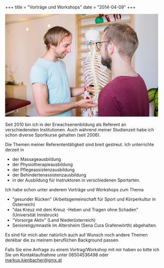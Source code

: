 +++
title = "Vorträge und Workshops"
date = "2014-04-09"
+++

<img src="/img/vortrargeundworkshops.webp" >


Seit 2010 bin ich in der Erwachsenenbildung als Referent an verschiedensten Institutionen. Auch während meiner Studienzeit habe ich schon diverse Sportkurse gehalten (seit 2006). 

Die Themen meiner Referententätigkeit sind breit gestreut. Ich unterrichte derzeit in 
* der Massageausbildung
* der Physiotherapieausbildung
* der Pflegeassistenzausbildung 
* der Behindertenassistenzausbildung
* in der Ausbildung für Instruktoren in verschiedenen Sportarten.

Ich habe schon unter anderem Vorträge und Workshops zum Thema 
* "gesunder Rücken" (Arbeitsgemeinschaft für Sport und Körperkultur in Österreich)
* "das Kreuz mit dem Kreuz -Heben und Tragen ohne Schaden" (Universität Innsbruck)
* "Vorsorge Aktiv" (Land Niederösterreich) 
* Seniorengymnastik im Altersheim (Sena Cura Grafenwörth) abgehalten.

Es sind für mich aber natürlich auch auf Wunsch noch andere Themen denkbar die zu meinem beruflichen Background passen.

Falls Sie eine Anfrage zu einem Vortrag/Workshop mit mir haben so bitte ich Sie um Kontaktaufnahme unter 06504536498 oder markus.kienbacher@gmx.at

